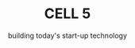 ---
title: CELL 5
subtitle: building today's start-up technology
image: img/cell5/cell-5-logo-229x240.png
text: >
    We will help you to blend a high-value technology team, then partner with you to deliver your start-up or scale-up technology product until your goals are met.
footer: >
    **If you are not ready to engage with us yet and have questions or need more convincing, invite us to pitch to you. [Let us Pitch?](/contact)**
preludes:
  - heading: "People"
    moreLink: "/people"
    text: >
      We are currently [7 people](/people), in a distributed remote team, supported by an extensive freelance network.
      
      
      We have experience delivering start-up products from scratch, and supporting them through launches, pivots and scale-ups. 
      
      
      We blend teams with our clients, providing anywhere between one developer or an entire start-up technology team, including acting CTO.
    imageUrl: "/img/SVG/people.svg"

  - heading: "Clients"
    moreLink: "/clients"
    text: > 
      [Our clients](/clients) are small businesses with between 1-50 people. They are either bootstrapping, early-stage start-ups or trying to make strategic IT investment on a limited budget.
      

      They want to get to market rapidly and iteratively and are looking for an experienced, affordable start-up technology partner who can build or extend their product quickly and sustainably.
      
    imageUrl: "/img/SVG/clients.svg"

  - heading: "Values"
    moreLink: "/values"
    text: >
      We take [our values](/values) seriously. We can tell you stories about how our actions reflect our values, and what influenced us to form them. 
      
      
      They are most useful to help remind us when we go off track, and to help filter [the people](/people) and [the clients](/clients) we choose to work with.
       

    imageUrl: "/img/SVG/values.svg"
    backgroundImg: "/img/SVG/process-bg.svg"

  - heading: "Process"
    moreLink: "/process"
    text: >
      At a high level an engagement with us follows a simple 4 step process:
    additionalCss: "color-white"
    details:
      - name: Establish Fit & Agree Mission
        id: process-1
        content:
          - headText: Within the first conversation with a client we establish if there is a fit. Our goal is to answer three questions.
            headTextCss: top-255
            subTextCss: center-text
            subText:
            - textDetail: Are we trying to build a product that delivers lasting value?
            - textDetail: Can we realistically deliver what is needed?
            - textDetail: Are we ready to execute?
      - name: Blend a Team
        id: process-2
        content:
          - subTextCss: left-text
            subText:
            - textDetail: The recipe for success always starts with the right team. 
            - textDetail: The roles a team need vary based on the project, and on what skills our client brings to the table.
            - textDetail: Our people are mostly skilled adaptable generalists, each having their own specialities and strengths. We can deliver a good job across most aspects of the project.
            - textDetail: That said, it is important to make sure we have the right mix of business skills, technical skills and specialist skills to succeed. If we need to call in specialist expertise to deliver we will let you know.
      - name: Execute
        id: process-3
        content:
          - headText: > 
              When we start to execute we like to empower and trust the team to mostly self-organize to maximize delivery. 


              That said we do stick to these common practises:


            headTextCss: top-230
            subTextCss: left-text
            subText:
            - textDetail: Get something delivered and released early and often. ( Devops inspired )
            - textDetail: Have a single project heart-beat meeting, either weekly or fortnighthly. ( XP inspired )
            - textDetail: Have a single team communication channel for the remote team.
            - textDetail: Have a single project board to track progress, blockers and priotization.
            - textDetail: Focus on finishing things, by limiting work in progress. ( kanban inspired )
            - textDetail: Most important of all, to keep asking the team what is working, listening to their answers and adapting accordingly!
      - name: Amplify
        id: process-4
        content:
          - headText: Within the first conversation with a client we establish if there is a fit. Our goal is to answer three questions.
            headTextCss: top-255
            subTextCss: center-text
            subText:
            - textDetail: Are we trying to build a product that delivers lasting value?
            - textDetail: Can we realistically deliver what is needed?
            - textDetail: Are we ready to execute?
    imageUrl: "/img/SVG/process.svg"
    
  - heading: "Tools & Techniques"
    moreLink: "/tools"
    text: >
      Being a remote-first, small I.T. consultancy means we have tried a lot of [tools](/tools) and are always trying to improve our [techniques](/tools).  
    imageUrl: "/img/SVG/tools.svg"
---